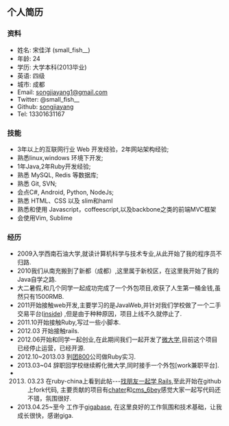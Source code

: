 ## 个人简历

### 资料

* 姓名: 宋佳洋 (small_fish__)
* 年龄: 24
* 学历: 大学本科(2013毕业)
* 英语: 四级
* 城市: 成都
* Email: songjiayang1@gmail.com
* Twitter: @small_fish__
* Github: [songjiayang](https://github.com/songjiayang) 
* Tel: 13301631167

### 技能

* 3年以上的互联网行业 Web 开发经验，2年网站架构经验;
* 熟悉linux,windows 环境下开发;
* 1年Java,2年Ruby开发经验;
* 熟悉 MySQL, Redis 等数据库;
* 熟悉 Git, SVN;
* 会点C#, Android, Python, NodeJs;
* 熟悉 HTML、CSS 以及 slim和haml
* 熟悉和使用 Javascript，coffeescript,以及backbone之类的前端MVC框架
* 会使用Vim, Sublime

### 经历

* 2009入学西南石油大学,就读计算机科学与技术专业,从此开始了我的程序员不归路.
* 2010我们从南充搬到了新都（成都）,这里属于新校区，在这里我开始了我的Java自学之路.
* 大二暑假,和几个同学一起成功完成了一个外包项目,收获了人生第一桶金钱,虽然只有1500RMB.
* 2011开始接触web开发,主要学习的是JavaWeb,并针对我们学校做了一个二手交易平台([inside](https://github.com/songjiayang/inside))
  ,但是由于种种原因，项目上线不久就停止了.
* 2011.10开始接触Ruby,写过一些小脚本.
* 2012.03 开始接触rails.
* 2012.06开始和同学一起创业,在此期间我们一起开发了[微大学](https://github.com/dianrui/vmeal),目前这个项目已经停止运营，已经开源.
* 2012.10~2013.03 到[团800](http://www.tuan800.com/)公司做Ruby实习.
* 2013.03~04  辞职回学校继续孵化微大学,同时接手一个外包[work兼职平台].
* 2013. 03.23 在ruby-china上看到此帖---[找朋友一起学 Rails](http://ruby-china.org/topics/9358),至此开始在github上fork代码, 主要贡献的项目有[chater](https://github.com/fireweb/chater)和[cms_6bey](https://github.com/mistbow/cms_6bey)感觉大家一起写代码还不错，氛围很好.
* 2013.04.25~至今 工作于[gigabase](http://gigabase.org), 在这里良好的工作氛围和技术基础，让我成长很快，感谢giga.




